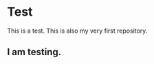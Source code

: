 # Test
This is a test. This is also my very first repository. 

<!DOCTYPE html>
<html>
<head>
<title>Test</title>
</head>
<body>
<h2> I am testing.</h2>
</body>
</html>
